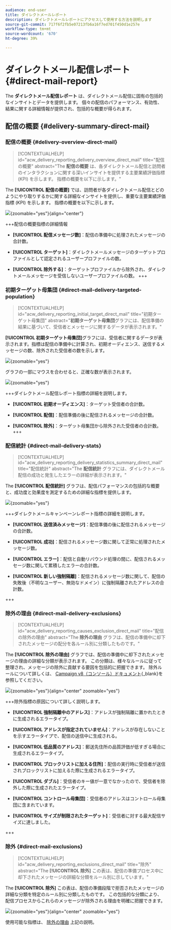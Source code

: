```yaml
---
audience: end-user
title: ダイレクトメールレポート
description: ダイレクトメールレポートにアクセスして使用する方法を説明します
source-git-commit: 717f6f2fb5e07213fb6a16f7ed701f450d1e257e
workflow-type: tm+mt
source-wordcount: '670'
ht-degree: 39%

---
```


# ダイレクトメール配信レポート {#direct-mail-report}

The **ダイレクトメール配信レポート** は、ダイレクトメール配信に固有の包括的なインサイトとデータを提供します。 個々の配信のパフォーマンス、有効性、結果に関する詳細情報が提供され、包括的な概要が得られます。

## 配信の概要 {#delivery-summary-direct-mail}

### 配信の概要 {#delivery-overview-direct-mail}

>[!CONTEXTUALHELP]
>id="acw_delivery_reporting_delivery_overview_direct_mail"
>title="配信の概要"
>abstract="The **配信の概要** は、各ダイレクトメール配信と訪問者のインタラクションに関する深いインサイトを提供する主要業績評価指標 (KPI) を示します。 指標の概要を以下に示します。"

The **[!UICONTROL 配信の概要]** では、訪問者が各ダイレクトメール配信とどのようにやり取りするかに関する詳細なインサイトを提供し、重要な主要業績評価指標 (KPI) を示します。  指標の概要を以下に示します。

![](assets/direct-overview.png){zoomable=&quot;yes&quot;}{align="center"}

+++配信の概要指標の詳細情報

* **[!UICONTROL 配信メッセージ数]**：配信の準備中に処理されたメッセージの合計数。

* **[!UICONTROL ターゲット]**：ダイレクトメールメッセージのターゲットプロファイルとして認定されるユーザープロファイルの数。

* **[!UICONTROL 除外する]**：ターゲットプロファイルから除外され、ダイレクトメールメッセージを受信しないユーザープロファイルの数。
+++

### 初期ターゲット母集団 {#direct-mail-delivery-targeted-population}

>[!CONTEXTUALHELP]
>id="acw_delivery_reporting_initial_target_direct_mail"
>title="初期ターゲット母集団"
>abstract="**初期ターゲット母集団**&#x200B;グラフには、配信準備の結果に基づいて、受信者とメッセージに関するデータが表示されます。"

**[!UICONTROL 初期ターゲット母集団]**&#x200B;グラフには、受信者に関するデータが表示されます。指標は配信の準備中に計算され、初期オーディエンス、送信するメッセージの数、除外された受信者の数を示します。

![](assets/direct-mail-delivery-targeted-population.png){zoomable=&quot;yes&quot;}

グラフの一部にマウスを合わせると、正確な数が表示されます。

![](assets/direct-mail-delivery-targeted-population_2.png){zoomable=&quot;yes&quot;}

+++ダイレクトメール配信レポート指標の詳細を説明します。

* **[!UICONTROL 初期オーディエンス]**：ターゲット受信者の合計数。

* **[!UICONTROL 配信]**：配信準備の後に配信されるメッセージの合計数。

* **[!UICONTROL 除外]**：ターゲット母集団から除外された受信者の合計数。
+++

### 配信統計 {#direct-mail-delivery-stats}

>[!CONTEXTUALHELP]
>id="acw_delivery_reporting_delivery_statistics_summary_direct_mail"
>title="配信統計"
>abstract="The **配信統計** グラフには、ダイレクトメール配信の成功と発生したエラーの詳細が表示されます。"

The **[!UICONTROL 配信統計]** グラフは、配信パフォーマンスの包括的な概要と、成功度と効果度を測定するための詳細な指標を提供します。

![](assets/direct-mail-delivery-stats.png){zoomable=&quot;yes&quot;}

+++ダイレクトメールキャンペーンレポート指標の詳細を説明します。

* **[!UICONTROL 送信済みメッセージ]**：配信準備の後に配信されるメッセージの合計数。

* **[!UICONTROL 成功]**：配信されるメッセージ数に関して正常に処理されたメッセージ数。

* **[!UICONTROL エラー]**：配信と自動リバウンド処理の間に、配信されるメッセージ数に関して累積したエラーの合計数。

* **[!UICONTROL 新しい強制隔離]**：配信されるメッセージ数に関して、配信の失敗後（不明なユーザー、無効なドメイン）に強制隔離されたアドレスの合計数。

+++

### 除外の理由 {#direct-mail-delivery-exclusions}

>[!CONTEXTUALHELP]
>id="acw_delivery_reporting_causes_exclusion_direct_mail"
>title="配信の除外の理由"
>abstract="The **除外の理由** グラフは、配信の準備中に却下されたメッセージの配分を各ルール別に分類したものです。"

The **[!UICONTROL 除外の理由]** グラフでは、配信の準備中に却下されたメッセージの理由の詳細な分類が表示されます。 この分類は、様々なルールに従って整理され、メッセージの除外に貢献する要因を包括的に把握できます。 除外ルールについて詳しくは、 [Campaign v8（コンソール）ドキュメント](https://experienceleague.adobe.com/docs/campaign/campaign-v8/send/failures/delivery-failures.html?lang=ja#email-error-types){_blank}を参照してください。

![](assets/direct-mail-delivery-exclusions.png){zoomable=&quot;yes&quot;}{align="center" zoomable="yes"}

+++除外指標の原因について詳しく説明します。

* **[!UICONTROL 強制隔離中のアドレス]**：アドレスが強制隔離に置かれたときに生成されるエラータイプ。

* **[!UICONTROL アドレスが指定されていません]**：アドレスが存在しないことを示すエラータイプで、配信の送信中に生成される。

* **[!UICONTROL 低品質のアドレス]**：郵送先住所の品質評価が低すぎる場合に生成されるエラータイプ。

* **[!UICONTROL ブロックリストに加える住所]**：配信の実行時に受信者が送信されブロックリストに加えるた際に生成されるエラータイプ。

* **[!UICONTROL ダブル]**：受信者のキー値が一意でなかったので、受信者を除外した際に生成されたエラータイプ。

* **[!UICONTROL コントロール母集団]**：受信者のアドレスはコントロール母集団に含まれています。

* **[!UICONTROL サイズが制限されたターゲット]**：受信者に対する最大配信サイズに達しました。

+++

### 除外 {#direct-mail-exclusions}

>[!CONTEXTUALHELP]
>id="acw_delivery_reporting_exclusions_direct_mail"
>title="除外"
>abstract="The **[!UICONTROL 除外]** この表は、配信の準備プロセス中に却下されたメッセージの詳細な分類をルール別に示しています。"

The **[!UICONTROL 除外]** この表は、配信の準備段階で拒否されたメッセージの詳細な分類を特定のルール別に分類したものです。 この包括的な分類により、配信プロセスからこれらのメッセージが除外される理由を明確に把握できます。

![](assets/direct-mail-exclusions.png){zoomable=&quot;yes&quot;}{align="center" zoomable="yes"}

使用可能な指標は、 [除外の理由](#direct-mail-delivery-exclusions) 上記の説明。
